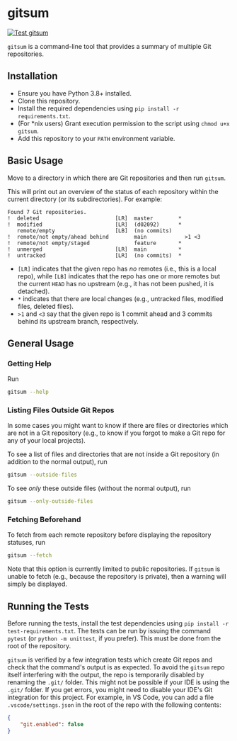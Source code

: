 # gitsum
[![Test gitsum](https://github.com/louis-hildebrand/gitsum/actions/workflows/main.yml/badge.svg)](https://github.com/louis-hildebrand/gitsum/actions/workflows/main.yml)

`gitsum` is a command-line tool that provides a summary of multiple Git repositories.

## Installation
- Ensure you have Python 3.8+ installed.
- Clone this repository.
- Install the required dependencies using `pip install -r requirements.txt`.
- (For *nix users) Grant execution permission to the script using `chmod u+x gitsum`.
- Add this repository to your `PATH` environment variable.

## Basic Usage
Move to a directory in which there are Git repositories and then run `gitsum`.

This will print out an overview of the status of each repository within the current directory (or its subdirectories). For example:
```
Found 7 Git repositories.
!  deleted                        [LR]  master        *
!  modified                       [LR]  (d02092)      *
   remote/empty                   [LB]  (no commits)
!  remote/not empty/ahead behind        main            >1 <3
!  remote/not empty/staged              feature       *
!  unmerged                       [LR]  main          *
!  untracked                      [LR]  (no commits)  *
```

- `[LR]` indicates that the given repo has _no_ remotes (i.e., this is a local repo), while `[LB]` indicates that the repo has one or more remotes but the current `HEAD` has no upstream (e.g., it has not been pushed, it is detached).
- `*` indicates that there are local changes (e.g., untracked files, modified files, deleted files).
- `>1` and `<3` say that the given repo is 1 commit ahead and 3 commits behind its upstream branch, respectively.

## General Usage
### Getting Help
Run
```sh
gitsum --help
```

### Listing Files Outside Git Repos
In some cases you might want to know if there are files or directories which are not in a Git repository (e.g., to know if you forgot to make a Git repo for any of your local projects).

To see a list of files and directories that are not inside a Git repository (in addition to the normal output), run
```sh
gitsum --outside-files
```

To see _only_ these outside files (without the normal output), run
```sh
gitsum --only-outside-files
```

### Fetching Beforehand
To fetch from each remote repository before displaying the repository statuses, run
```sh
gitsum --fetch
```

Note that this option is currently limited to public repositories. If `gitsum` is unable to fetch (e.g., because the repository is private), then a warning will simply be displayed. 

## Running the Tests
Before running the tests, install the test dependencies using `pip install -r test-requirements.txt`. The tests can be run by issuing the command `pytest` (or `python -m unittest`, if you prefer). This must be done from the root of the repository.

`gitsum` is verified by a few integration tests which create Git repos and check that the command's output is as expected. To avoid the `gitsum` repo itself interfering with the output, the repo is temporarily disabled by renaming the `.git/` folder. This might not be possible if your IDE is using the `.git/` folder. If you get errors, you might need to disable your IDE's Git integration for this project. For example, in VS Code, you can add a file `.vscode/settings.json` in the root of the repo with the following contents:
```json
{
    "git.enabled": false
}
```
